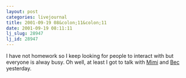```yaml
---
layout: post
categories: livejournal
title: 2001-09-19 08&colon;11&colon;11
date: 2001-09-19 08:11:11
lj_slug: 28947
lj_id: 28947
---
```

I have not homework so I keep looking for people to interact with but everyone is alway busy. Oh well, at least I got to talk with [Mimi](http://www.livejournal.com/users/gemineyemimi/) and [Bec](http://www.livejournal.com/users/icedemon/) yesterday.
